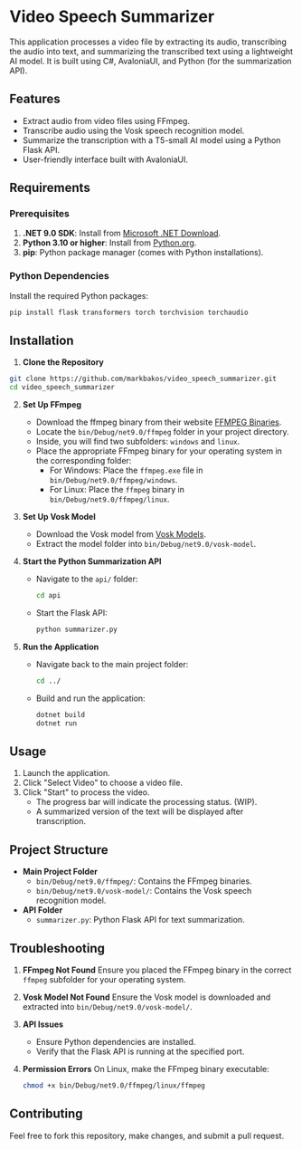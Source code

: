 # Video Speech Summarizer

This application processes a video file by extracting its audio, transcribing the audio into text, and summarizing the transcribed text using a lightweight AI model. It is built using C#, AvaloniaUI, and Python (for the summarization API).

## Features

- Extract audio from video files using FFmpeg.
- Transcribe audio using the Vosk speech recognition model.
- Summarize the transcription with a T5-small AI model using a Python Flask API.
- User-friendly interface built with AvaloniaUI.

## Requirements

### Prerequisites

1. **.NET 9.0 SDK**: Install from [Microsoft .NET Download](https://dotnet.microsoft.com/download/dotnet/9.0).
2. **Python 3.10 or higher**: Install from [Python.org](https://www.python.org/downloads/).
3. **pip**: Python package manager (comes with Python installations).

### Python Dependencies
Install the required Python packages:
```bash
pip install flask transformers torch torchvision torchaudio
```

## Installation

1. **Clone the Repository**
```bash
git clone https://github.com/markbakos/video_speech_summarizer.git
cd video_speech_summarizer
```

2. **Set Up FFmpeg**
   - Download the ffmpeg binary from their website [FFMPEG Binaries](https://ffbinaries.com/downloads).
   - Locate the `bin/Debug/net9.0/ffmpeg` folder in your project directory.
   - Inside, you will find two subfolders: `windows` and `linux`.
   - Place the appropriate FFmpeg binary for your operating system in the corresponding folder:
     - For Windows: Place the `ffmpeg.exe` file in `bin/Debug/net9.0/ffmpeg/windows`.
     - For Linux: Place the `ffmpeg` binary in `bin/Debug/net9.0/ffmpeg/linux`.

3. **Set Up Vosk Model**
   - Download the Vosk model from [Vosk Models](https://alphacephei.com/vosk/models).
   - Extract the model folder into `bin/Debug/net9.0/vosk-model`.

4. **Start the Python Summarization API**
   - Navigate to the `api/` folder:
     ```bash
     cd api
     ```
   - Start the Flask API:
     ```bash
     python summarizer.py
     ```

5. **Run the Application**
   - Navigate back to the main project folder:
     ```bash
     cd ../
     ```
   - Build and run the application:
     ```bash
     dotnet build
     dotnet run
     ```

## Usage

1. Launch the application.
2. Click "Select Video" to choose a video file.
3. Click "Start" to process the video.
   - The progress bar will indicate the processing status. (WIP).
   - A summarized version of the text will be displayed after transcription.

## Project Structure

- **Main Project Folder**
  - `bin/Debug/net9.0/ffmpeg/`: Contains the FFmpeg binaries.
  - `bin/Debug/net9.0/vosk-model/`: Contains the Vosk speech recognition model.
- **API Folder**
  - `summarizer.py`: Python Flask API for text summarization.

## Troubleshooting

1. **FFmpeg Not Found**
   Ensure you placed the FFmpeg binary in the correct `ffmpeg` subfolder for your operating system.

2. **Vosk Model Not Found**
   Ensure the Vosk model is downloaded and extracted into `bin/Debug/net9.0/vosk-model/`.

3. **API Issues**
   - Ensure Python dependencies are installed.
   - Verify that the Flask API is running at the specified port.

4. **Permission Errors**
   On Linux, make the FFmpeg binary executable:
   ```bash
   chmod +x bin/Debug/net9.0/ffmpeg/linux/ffmpeg
   ```

## Contributing
Feel free to fork this repository, make changes, and submit a pull request.

